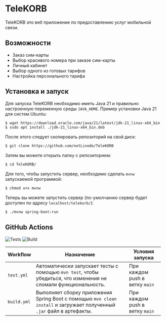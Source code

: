 # TeleKORB

TeleKORB это веб приложение по предоставлению услуг мобильной связи.

## Возможности

- Заказ сим-карты
- Выбор красивого номера при заказе сим-карты
- Личный кабинет
- Выбор одного из готовых тарифов
- Настройка персонального тарифа

## Установка и запуск

Для запуска TeleKORB необходимо иметь Java 21 и правильно настроенную переменную
среды `JAVA_HOME`. Пример установки Java 21 для систем Ubuntu:
```bash
$ wget https://download.oracle.com/java/21/latest/jdk-21_linux-x64_bin.deb
$ sudo apt install ./jdk-21_linux-x64_bin.deb
```

После этого следует скопировать репозиторий на свой диск:
```bash
$ git clone https://github.com/notLinode/TeleKORB
```

Затем вы можете открыть папку с репозиторием:
```bash
$ cd TeleKORB/
```

Для того, чтобы запустить сервер, необходимо сделать `mvnw` запускаемой 
программой:
```bash
$ chmod u+x mvnw
```

Теперь вы можете запустить сервер (по-умолчанию сервер будет доступен по 
адресу `localhost/telekorb/`):
```bash
$ ./mvnw spring-boot:run
```

## GitHub Actions

![Tests](https://github.com/notLinode/TeleKORB/actions/workflows/test.yml/badge.svg)
![Build](https://github.com/notLinode/TeleKORB/actions/workflows/build.yml/badge.svg)

| Workflow    | Назначение                                                                                                            | Условия запуска                |
| ----------- |-----------------------------------------------------------------------------------------------------------------------|--------------------------------|
| `test.yml`  | Автоматически запускает тесты с помощью `mvn test`, чтобы убедиться, что изменения не сломали функциональность.       | При каждом push в ветку `main` |
| `build.yml` | Выполняет сборку приложения Spring Boot с помощью `mvn clean install` и загружает полученный `.jar` файл в артефакты. | При каждом push в ветку `main` |
